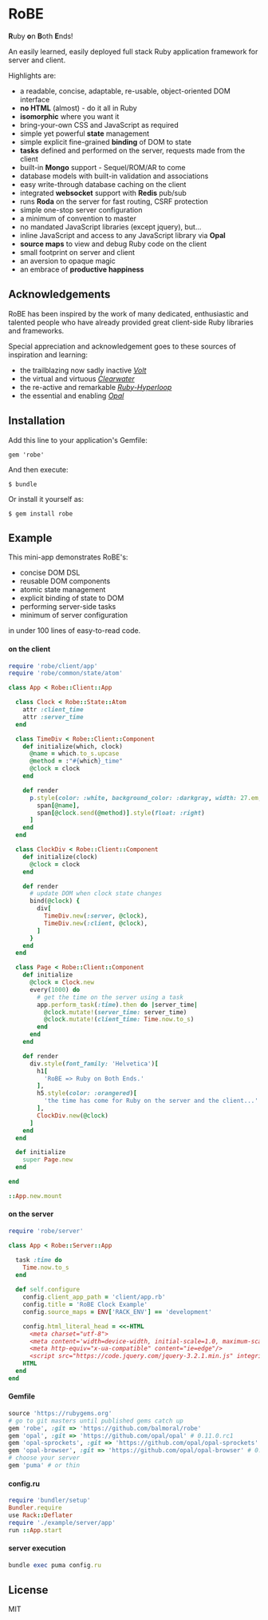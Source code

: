 # RoBE

**R**uby **o**n **B**oth **E**nds!

An easily learned, easily deployed full stack Ruby application framework for server and client.  

Highlights are:

- a readable, concise, adaptable, re-usable, object-oriented DOM interface
- **no HTML** (almost) - do it all in Ruby
- **isomorphic** where you want it
- bring-your-own CSS and JavaScript as required  
- simple yet powerful **state** management
- simple explicit fine-grained **binding** of DOM to state  
- **tasks** defined and performed on the server, requests made from the client
- built-in **Mongo** support - Sequel/ROM/AR to come
- database models with built-in validation and associations 
- easy write-through database caching on the client 
- integrated **websocket** support with **Redis** pub/sub  
- runs **Roda** on the server for fast routing, CSRF protection 
- simple one-stop server configuration
- a minimum of convention to master 
- no mandated JavaScript libraries (except jquery), but...
- inline JavaScript and access to any JavaScript library via **Opal** 
- **source maps** to view and debug Ruby code on the client
- small footprint on server and client
- an aversion to opaque magic
- an embrace of **productive happiness**  

## Acknowledgements

RoBE has been inspired by the work of many dedicated, enthusiastic and talented
people who have already provided great client-side Ruby libraries and frameworks. 

Special appreciation and acknowledgement goes to these sources of inspiration and learning:

- the trailblazing now sadly inactive [*Volt*](https://github.com/voltrb/volt) 
- the virtual and virtuous [*Clearwater*](https://github.com/clearwater-rb)
- the re-active and remarkable [*Ruby-Hyperloop*](http://ruby-hyperloop.org)
- the essential and enabling [*Opal*](http://opalrb.com/) 

## Installation

Add this line to your application's Gemfile:

    gem 'robe'

And then execute:

    $ bundle

Or install it yourself as:

    $ gem install robe


## Example

This mini-app demonstrates RoBE's:

- concise DOM DSL
- reusable DOM components
- atomic state management
- explicit binding of state to DOM
- performing server-side tasks 
- minimum of server configuration

in under 100 lines of easy-to-read code.

#### on the client

```ruby
require 'robe/client/app'
require 'robe/common/state/atom'

class App < Robe::Client::App

  class Clock < Robe::State::Atom
    attr :client_time
    attr :server_time
  end

  class TimeDiv < Robe::Client::Component
    def initialize(which, clock)
      @name = which.to_s.upcase
      @method = :"#{which}_time"
      @clock = clock
    end

    def render
      p.style(color: :white, background_color: :darkgray, width: 27.em, padding: 0.5.em)[
        span[@name],
        span[@clock.send(@method)].style(float: :right)
      ]
    end
  end

  class ClockDiv < Robe::Client::Component
    def initialize(clock)
      @clock = clock
    end

    def render
      # update DOM when clock state changes
      bind(@clock) {
        div[
          TimeDiv.new(:server, @clock),
          TimeDiv.new(:client, @clock),
        ]
      }
    end
  end

  class Page < Robe::Client::Component
    def initialize
      @clock = Clock.new
      every(1000) do
        # get the time on the server using a task
        app.perform_task(:time).then do |server_time|
          @clock.mutate!(server_time: server_time)
          @clock.mutate!(client_time: Time.now.to_s)
        end
      end
    end

    def render
      div.style(font_family: 'Helvetica')[
        h1[
          'RoBE => Ruby on Both Ends.'
        ],
        h5.style(color: :orangered)[
          'the time has come for Ruby on the server and the client...'.upcase
        ],
        ClockDiv.new(@clock)
      ]
    end
  end

  def initialize
    super Page.new
  end

end

::App.new.mount

```

#### on the server

```ruby
require 'robe/server'

class App < Robe::Server::App

  task :time do
    Time.now.to_s
  end
  
  def self.configure
    config.client_app_path = 'client/app.rb'
    config.title = 'RoBE Clock Example'
    config.source_maps = ENV['RACK_ENV'] == 'development'

    config.html_literal_head = <<-HTML
      <meta charset="utf-8">
      <meta content='width=device-width, initial-scale=1.0, maximum-scale=1.0, user-scalable=0' name='viewport' />
      <meta http-equiv="x-ua-compatible" content="ie=edge"/>  
      <script src="https://code.jquery.com/jquery-3.2.1.min.js" integrity="sha256-hwg4gsxgFZhOsEEamdOYGBf13FyQuiTwlAQgxVSNgt4=" crossorigin="anonymous"></script>
    HTML
  end
end
```

#### Gemfile

```ruby
source 'https://rubygems.org'
# go to git masters until published gems catch up
gem 'robe', :git => 'https://github.com/balmoral/robe'
gem 'opal', :git => 'https://github.com/opal/opal' # 0.11.0.rc1
gem 'opal-sprockets', :git => 'https://github.com/opal/opal-sprockets' # for opal 0.11.0.rc1
gem 'opal-browser', :git => 'https://github.com/opal/opal-browser' # 0.2.0 
# choose your server
gem 'puma' # or thin

```

#### config.ru

```ruby
require 'bundler/setup'
Bundler.require
use Rack::Deflater
require './example/server/app'
run ::App.start
```

#### server execution

```ruby
bundle exec puma config.ru
```

## License

MIT


